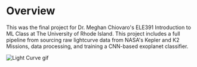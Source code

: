 # Overview
This was the final project for Dr. Meghan Chiovaro's ELE391 Introduction to ML Class at The University of Rhode Island.  This project includes a full pipeline from sourcing raw lightcurve data from NASA's Kepler and K2 Missions, data processing, and training a CNN-based exoplanet classifier.

![Light Curve gif](assets/lightcurve-gif.gif)
